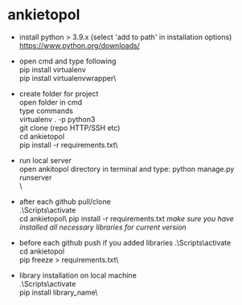 # ankietopol
- install python > 3.9.x (select 'add to path' in installation options)\
https://www.python.org/downloads/

- open cmd and type following\
  pip install virtualenv\
  pip install virtualenvwrapper\
- create folder for project\
  open folder in cmd\
  type commands\
  virtualenv . -p python3\
  git clone (repo HTTP/SSH etc)\
  cd ankietopol\
  pip install -r requirements.txt\
- run local server\
  open ankitopol directory in terminal and type: python manage.py runserver\
  \
- after each github pull/clone\
  .\Scripts\activate\
  cd ankietopol\ 
  pip install -r requirements.txt *make sure you have installed all necessary libraries for current version*
- before each github push if you added libraries
  .\Scripts\activate\
  cd ankietopol\
  pip freeze > requirements.txt\ 
- library installation on local machine\
  .\Scripts\activate\
  pip install library_name\
 

